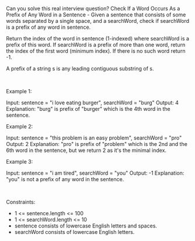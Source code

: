 Can you solve this real interview question? Check If a Word Occurs As a Prefix of Any Word in a Sentence - Given a sentence that consists of some words separated by a single space, and a searchWord, check if searchWord is a prefix of any word in sentence.

Return the index of the word in sentence (1-indexed) where searchWord is a prefix of this word. If searchWord is a prefix of more than one word, return the index of the first word (minimum index). If there is no such word return -1.

A prefix of a string s is any leading contiguous substring of s.

 

Example 1:


Input: sentence = "i love eating burger", searchWord = "burg"
Output: 4
Explanation: "burg" is prefix of "burger" which is the 4th word in the sentence.


Example 2:


Input: sentence = "this problem is an easy problem", searchWord = "pro"
Output: 2
Explanation: "pro" is prefix of "problem" which is the 2nd and the 6th word in the sentence, but we return 2 as it's the minimal index.


Example 3:


Input: sentence = "i am tired", searchWord = "you"
Output: -1
Explanation: "you" is not a prefix of any word in the sentence.


 

Constraints:

 * 1 <= sentence.length <= 100
 * 1 <= searchWord.length <= 10
 * sentence consists of lowercase English letters and spaces.
 * searchWord consists of lowercase English letters.